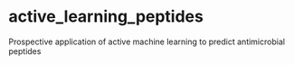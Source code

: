 # active_learning_peptides
Prospective application of active machine learning to predict antimicrobial peptides
